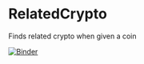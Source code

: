 # RelatedCrypto
Finds related crypto when given a coin

[![Binder](https://mybinder.org/badge_logo.svg)](https://mybinder.org/v2/gh/aeli3/RelatedCrypto/master)
